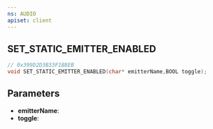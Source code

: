 ```yaml
---
ns: AUDIO
apiset: client
---
```

## SET_STATIC_EMITTER_ENABLED

```c
// 0x399D2D3B33F1B8EB
void SET_STATIC_EMITTER_ENABLED(char* emitterName,BOOL toggle);
```


## Parameters
* **emitterName**:
* **toggle**: